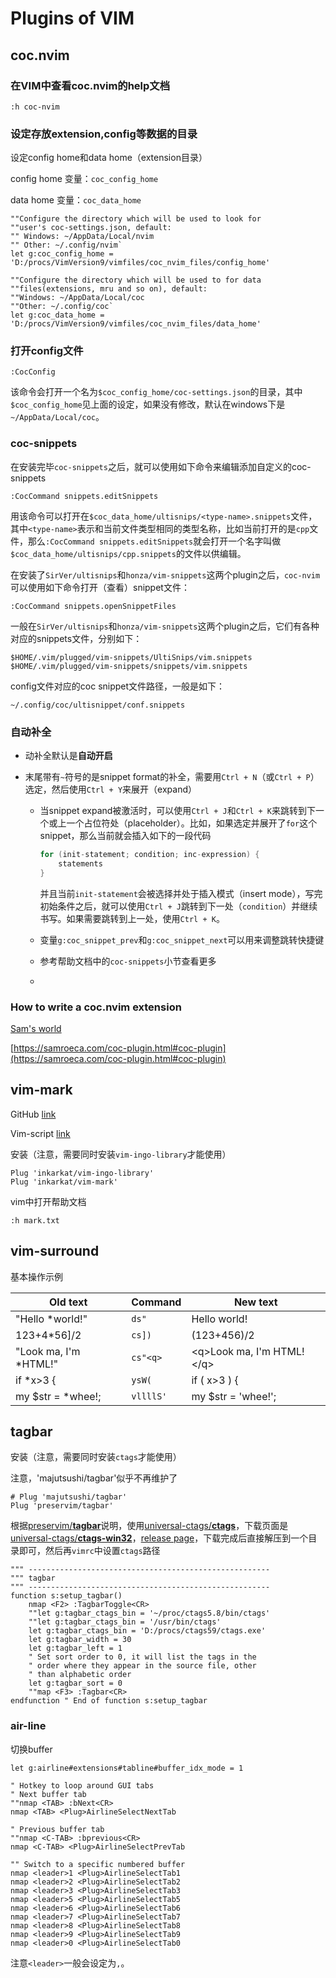 # Plugins of VIM



## coc.nvim

### 在VIM中查看coc.nvim的help文档

```vim
:h coc-nvim
```



### 设定存放extension,config等数据的目录

设定config home和data home（extension目录）

config home 变量：`coc_config_home`

data home 变量：`coc_data_home`

```vim
""Configure the directory which will be used to look for
""user's coc-settings.json, default:
"" Windows: ~/AppData/Local/nvim
"" Other: ~/.config/nvim`
let g:coc_config_home = 'D:/procs/VimVersion9/vimfiles/coc_nvim_files/config_home'

""Configure the directory which will be used to for data
""files(extensions, mru and so on), default:
""Windows: ~/AppData/Local/coc
""Other: ~/.config/coc`
let g:coc_data_home = 'D:/procs/VimVersion9/vimfiles/coc_nvim_files/data_home'
```



### 打开config文件

```vim
:CocConfig
```

该命令会打开一个名为`$coc_config_home/coc-settings.json`的目录，其中`$coc_config_home`见上面的设定，如果没有修改，默认在windows下是`~/AppData/Local/coc`。



### coc-snippets

在安装完毕`coc-snippets`之后，就可以使用如下命令来编辑添加自定义的coc-snippets

```vim
:CocCommand snippets.editSnippets
```

用该命令可以打开在`$coc_data_home/ultisnips/<type-name>.snippets`文件，其中`<type-name>`表示和当前文件类型相同的类型名称，比如当前打开的是`cpp`文件，那么`:CocCommand snippets.editSnippets`就会打开一个名字叫做`$coc_data_home/ultisnips/cpp.snippets`的文件以供编辑。

在安装了`SirVer/ultisnips`和`honza/vim-snippets`这两个plugin之后，`coc-nvim`可以使用如下命令打开（查看）snippet文件：

```vim
:CocCommand snippets.openSnippetFiles
```

一般在`SirVer/ultisnips`和`honza/vim-snippets`这两个plugin之后，它们有各种对应的snippets文件，分别如下：

```shell
$HOME/.vim/plugged/vim-snippets/UltiSnips/vim.snippets
$HOME/.vim/plugged/vim-snippets/snippets/vim.snippets
```

config文件对应的coc snippet文件路径，一般是如下：

```shell
~/.config/coc/ultisnippet/conf.snippets
```



### 自动补全

- 动补全默认是**自动开启**

- 末尾带有`~`符号的是snippet format的补全，需要用`Ctrl + N`（或`Ctrl + P`）选定，然后使用`Ctrl + Y`来展开（expand）

  - 当snippet expand被激活时，可以使用`Ctrl + J`和`Ctrl + K`来跳转到下一个或上一个占位符处（placeholder）。比如，如果选定并展开了`for`这个snippet，那么当前就会插入如下的一段代码

    ```cpp
    for (init-statement; condition; inc-expression) {
        statements
    }
    ```

    并且当前`init-statement`会被选择并处于插入模式（insert mode），写完初始条件之后，就可以使用`Ctrl + J`跳转到下一处（`condition`）并继续书写。如果需要跳转到上一处，使用`Ctrl + K`。

  - 变量`g:coc_snippet_prev`和`g:coc_snippet_next`可以用来调整跳转快捷键

  - 参考帮助文档中的`coc-snippets`小节查看更多

  - 



### How to write a coc.nvim extension

[Sam's world](https://samroeca.com/)

[https://samroeca.com/coc-plugin.html#coc-plugin](https://samroeca.com/coc-plugin.html#coc-plugin)





## vim-mark

GitHub [link](https://github.com/inkarkat/vim-mark)

Vim-script [link](https://www.vim.org/scripts/script.php?script_id=1238)



安装（注意，需要同时安装`vim-ingo-library`才能使用）

```vim
Plug 'inkarkat/vim-ingo-library'
Plug 'inkarkat/vim-mark'
```

vim中打开帮助文档

```vim
:h mark.txt
```



## vim-surround

基本操作示例

| Old text              | Command   | New text                      |
| --------------------- | --------- | ----------------------------- |
| "Hello *world!"       | `ds"`     | Hello world!                  |
| 123+4*56]/2           | `cs])`    | (123+456)/2                   |
| "Look ma, I'm *HTML!" | `cs"<q>`  | \<q\>Look ma, I'm HTML!\</q\> |
| if *x>3 {             | `ysW(`    | if ( x>3 ) {                  |
| my $str = *whee!;     | `vllllS'` | my $str = 'whee!';            |





## tagbar

安装（注意，需要同时安装`ctags`才能使用）

注意，'majutsushi/tagbar'似乎不再维护了

```vim
# Plug 'majutsushi/tagbar'
Plug 'preservim/tagbar'
```

根据[preservim/**tagbar**](https://github.com/preservim/tagbar)说明，使用[universal-ctags/**ctags**](https://github.com/universal-ctags)，下载页面是[universal-ctags/**ctags-win32**](https://github.com/universal-ctags)，[release page](https://github.com/universal-ctags/ctags-win32/releases)，下载完成后直接解压到一个目录即可，然后再`vimrc`中设置`ctags`路径

```vim
""" ------------------------------------------------------
""" tagbar
""" ------------------------------------------------------
function s:setup_tagbar()
    nmap <F2> :TagbarToggle<CR>
    ""let g:tagbar_ctags_bin = '~/proc/ctags5.8/bin/ctags'
    ""let g:tagbar_ctags_bin = '/usr/bin/ctags'
    let g:tagbar_ctags_bin = 'D:/procs/ctags59/ctags.exe'
    let g:tagbar_width = 30
    let g:tagbar_left = 1
    " Set sort order to 0, it will list the tags in the
    " order where they appear in the source file, other
    " than alphabetic order
    let g:tagbar_sort = 0
    ""map <F3> :Tagbar<CR>
endfunction " End of function s:setup_tagbar
```





### air-line

切换buffer

```vim
let g:airline#extensions#tabline#buffer_idx_mode = 1

" Hotkey to loop around GUI tabs
" Next buffer tab
""nmap <TAB> :bNext<CR>
nmap <TAB> <Plug>AirlineSelectNextTab

" Previous buffer tab
""nmap <C-TAB> :bprevious<CR>
nmap <C-TAB> <Plug>AirlineSelectPrevTab

"" Switch to a specific numbered buffer
nmap <leader>1 <Plug>AirlineSelectTab1
nmap <leader>2 <Plug>AirlineSelectTab2
nmap <leader>3 <Plug>AirlineSelectTab3
nmap <leader>5 <Plug>AirlineSelectTab5
nmap <leader>6 <Plug>AirlineSelectTab6
nmap <leader>7 <Plug>AirlineSelectTab7
nmap <leader>8 <Plug>AirlineSelectTab8
nmap <leader>9 <Plug>AirlineSelectTab9
nmap <leader>0 <Plug>AirlineSelectTab0
```

注意`<leader>`一般会设定为`,`。




